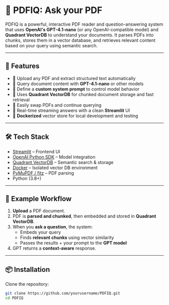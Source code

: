 # 📄 PDFIQ: Ask your PDF

PDFIQ is a powerful, interactive PDF reader and question-answering system that uses **OpenAI's GPT-4.1-nano** (or any OpenAI-compatible model) and **Quadrant VectorDB** to understand your documents. It parses PDFs into chunks, stores them in a vector database, and retrieves relevant content based on your query using semantic search.

---

## 🚀 Features

- 📂 Upload any PDF and extract structured text automatically
- 🤖 Query document content with **GPT-4.1-nano** or other models
- 🧠 Define a **custom system prompt** to control model behavior
- 🔎 Uses **Quadrant VectorDB** for chunked document storage and fast retrieval
- 🔁 Easily swap PDFs and continue querying
- 💬 Real-time streaming answers with a clean **Streamlit** UI
- 🐳 **Dockerized** vector store for local development and testing

---

## 🛠️ Tech Stack

- [Streamlit](https://streamlit.io/) – Frontend UI
- [OpenAI Python SDK](https://github.com/openai/openai-python) – Model integration
- [Quadrant VectorDB](https://github.com/quadrant-ai/vector-db) – Semantic search & storage
- [Docker](https://www.docker.com/) – Isolated vector DB environment
- [PyMuPDF / fitz](https://pymupdf.readthedocs.io/en/latest/) – PDF parsing
- Python (3.8+)

---

## 🧪 Example Workflow

1. **Upload** a PDF document.
2. PDF is **parsed and chunked**, then embedded and stored in **Quadrant VectorDB**.
3. When you **ask a question**, the system:
   - Embeds your query
   - Finds **relevant chunks** using vector similarity
   - Passes the results + your prompt to the **GPT model**
4. GPT returns a **context-aware** response.

---

## 📦 Installation

Clone the repository:

```bash
git clone https://github.com/yourusername/PDFIQ.git
cd PDFIQ
